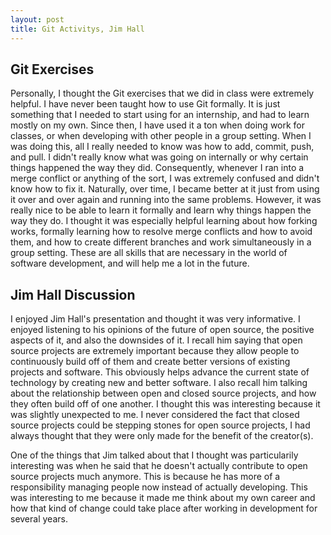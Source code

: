 ```yaml
---
layout: post
title: Git Activitys, Jim Hall
---
```



## Git Exercises

Personally, I thought the Git exercises that we did in class were extremely helpful. I have never been taught how to use Git formally. It is just something that I needed to start using for an internship, and had to learn mostly on my own. Since then, I have used it a ton when doing work for classes, or when developing with other people in a group setting. When I was doing this, all I really needed to know was how to add, commit, push, and pull. I didn't really know what was going on internally or why certain things happened the way they did. Consequently, whenever I ran into a merge conflict or anything of the sort, I was extremely confused and didn't know how to fix it. Naturally, over time, I became better at it just from using it over and over again and running into the same problems. However, it was really nice to be able to learn it formally and learn why things happen the way they do. I thought it was especially helpful learning about how forking works, formally learning how to resolve merge conflicts and how to avoid them, and how to create different branches and work simultaneously in a group setting. These are all skills that are necessary in the world of software development, and will help me a lot in the future. 

## Jim Hall Discussion

I enjoyed Jim Hall's presentation and thought it was very informative. I enjoyed listening to his opinions of the future of open source, the positive aspects of it, and also the downsides of it. I recall him saying that open source projects are extremely important because they allow people to continuously build off of them and create better versions of existing projects and software. This obviously helps advance the current state of technology by creating new and better software. I also recall him talking about the relationship between open and closed source projects, and how they often build off of one another. I thought this was interesting because it was slightly unexpected to me. I never considered the fact that closed source projects could be stepping stones for open source projects, I had always thought that they were only made for the benefit of the creator(s). 

One of the things that Jim talked about that I thought was particularily interesting was when he said that he doesn't actually contribute to open source projects much anymore. This is because he has more of a responsibility managing people now instead of actually developing. This was interesting to me because it made me think about my own career and how that kind of change could take place after working in development for several years. 